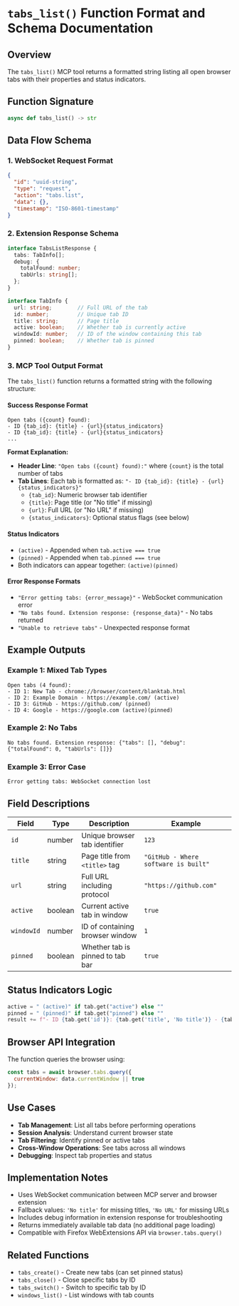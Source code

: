 # `tabs_list()` Function Format and Schema Documentation

## Overview
The `tabs_list()` MCP tool returns a formatted string listing all open browser tabs with their properties and status indicators.

## Function Signature
```python
async def tabs_list() -> str
```

## Data Flow Schema

### 1. WebSocket Request Format
```json
{
  "id": "uuid-string",
  "type": "request", 
  "action": "tabs.list",
  "data": {},
  "timestamp": "ISO-8601-timestamp"
}
```

### 2. Extension Response Schema
```typescript
interface TabsListResponse {
  tabs: TabInfo[];
  debug: {
    totalFound: number;
    tabUrls: string[];
  };
}

interface TabInfo {
  url: string;        // Full URL of the tab
  id: number;         // Unique tab ID
  title: string;      // Page title
  active: boolean;    // Whether tab is currently active
  windowId: number;   // ID of the window containing this tab
  pinned: boolean;    // Whether tab is pinned
}
```

### 3. MCP Tool Output Format

The `tabs_list()` function returns a formatted string with the following structure:

#### Success Response Format
```
Open tabs ({count} found):
- ID {tab_id}: {title} - {url}{status_indicators}
- ID {tab_id}: {title} - {url}{status_indicators}
...
```

**Format Explanation:**
- **Header Line**: `"Open tabs ({count} found):"` where `{count}` is the total number of tabs
- **Tab Lines**: Each tab is formatted as: `"- ID {tab_id}: {title} - {url}{status_indicators}"`
  - `{tab_id}`: Numeric browser tab identifier
  - `{title}`: Page title (or "No title" if missing)
  - `{url}`: Full URL (or "No URL" if missing)
  - `{status_indicators}`: Optional status flags (see below)

#### Status Indicators
- `(active)` - Appended when `tab.active === true`
- `(pinned)` - Appended when `tab.pinned === true`
- Both indicators can appear together: `(active)(pinned)`

#### Error Response Formats
- `"Error getting tabs: {error_message}"` - WebSocket communication error
- `"No tabs found. Extension response: {response_data}"` - No tabs returned
- `"Unable to retrieve tabs"` - Unexpected response format

## Example Outputs

### Example 1: Mixed Tab Types
```
Open tabs (4 found):
- ID 1: New Tab - chrome://browser/content/blanktab.html
- ID 2: Example Domain - https://example.com/ (active)
- ID 3: GitHub - https://github.com/ (pinned)
- ID 4: Google - https://google.com (active)(pinned)
```

### Example 2: No Tabs
```
No tabs found. Extension response: {"tabs": [], "debug": {"totalFound": 0, "tabUrls": []}}
```

### Example 3: Error Case
```
Error getting tabs: WebSocket connection lost
```

## Field Descriptions

| Field | Type | Description | Example |
|-------|------|-------------|---------|
| `id` | number | Unique browser tab identifier | `123` |
| `title` | string | Page title from `<title>` tag | `"GitHub - Where software is built"` |
| `url` | string | Full URL including protocol | `"https://github.com"` |
| `active` | boolean | Current active tab in window | `true` |
| `windowId` | number | ID of containing browser window | `1` |
| `pinned` | boolean | Whether tab is pinned to tab bar | `true` |

## Status Indicators Logic
```python
active = " (active)" if tab.get("active") else ""
pinned = " (pinned)" if tab.get("pinned") else ""
result += f"- ID {tab.get('id')}: {tab.get('title', 'No title')} - {tab.get('url', 'No URL')}{active}{pinned}\n"
```

## Browser API Integration
The function queries the browser using:
```javascript
const tabs = await browser.tabs.query({
  currentWindow: data.currentWindow || true
});
```

## Use Cases
- **Tab Management**: List all tabs before performing operations
- **Session Analysis**: Understand current browser state
- **Tab Filtering**: Identify pinned or active tabs
- **Cross-Window Operations**: See tabs across all windows
- **Debugging**: Inspect tab properties and status

## Implementation Notes
- Uses WebSocket communication between MCP server and browser extension
- Fallback values: `'No title'` for missing titles, `'No URL'` for missing URLs
- Includes debug information in extension response for troubleshooting
- Returns immediately available tab data (no additional page loading)
- Compatible with Firefox WebExtensions API via `browser.tabs.query()`

## Related Functions
- `tabs_create()` - Create new tabs (can set pinned status)
- `tabs_close()` - Close specific tabs by ID
- `tabs_switch()` - Switch to specific tab by ID
- `windows_list()` - List windows with tab counts